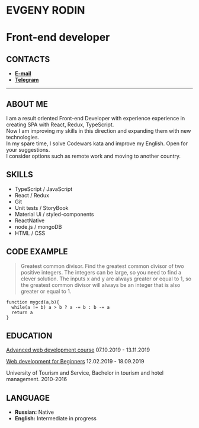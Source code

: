 # EVGENY RODIN
# Front-end developer
## CONTACTS
* [**E-mail**](mailto:idogmat@gmail.com)
* [**Telegram**](https://t.me/io_jack)

<hr>

## ABOUT ME

I am a result oriented Front-end Developer with experience experience in creating SPA with React, Redux, TypeScript.\
Now I am improving my skills in this direction and expanding them with new technologies.\
In my spare time, I solve Codewars kata and improve my English. Open for your suggestions.\
I consider options such as remote work and moving to another country.

## SKILLS

* TypeScript / JavaScript
* React / Redux
* Git
* Unit tests / StoryBook
* Material Ui / styled-components
* ReactNative
* node.js / mongoDB
* HTML / CSS

## CODE EXAMPLE
> Greatest common divisor.
Find the greatest common divisor of two positive integers. The integers can be large, so you need to find a clever solution.
The inputs x and y are always greater or equal to 1, so the greatest common divisor will always be an integer that is also greater or equal to 1.

```
function mygcd(a,b){
  while(a != b) a > b ? a -= b : b -= a
  return a 
}
```

## EDUCATION
[Advanced web development course](https://loftschool.com/diploma/KK1561471141/en/pdf)  07.10.2019 - 13.11.2019 

[Web development for Beginners](https://loftschool.com/diploma/VE1561471141/en/pdf)  12.02.2019 - 18.09.2019

University of Tourism and Service, Bachelor in tourism and hotel management.
2010-2016

## LANGUAGE

* **Russian:** Native
* **English:** Intermediate in progress